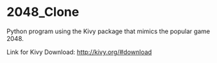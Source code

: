 # 2048_Clone

Python program using the Kivy package that mimics the popular game 2048.

Link for Kivy Download: http://kivy.org/#download
